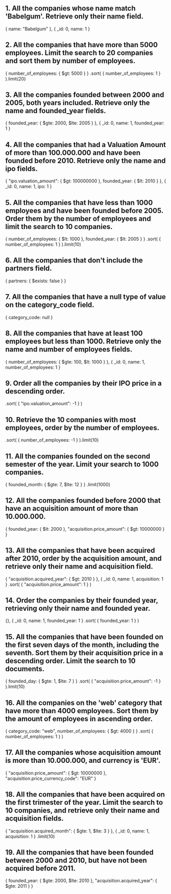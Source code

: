 ## 1. All the companies whose name match 'Babelgum'. Retrieve only their name field.

{ name: "Babelgum" },
{ \_id: 0, name: 1 }

## 2. All the companies that have more than 5000 employees. Limit the search to 20 companies and sort them by number of employees.

{ number_of_employees: { $gt: 5000 } }
.sort(
{ number_of_employees: 1 }
).limit(20)

## 3. All the companies founded between 2000 and 2005, both years included. Retrieve only the name and founded_year fields.

{ founded_year: { $gte: 2000, $lte: 2005 } },
{ \_id: 0, name: 1, founded_year: 1 }

## 4. All the companies that had a Valuation Amount of more than 100.000.000 and have been founded before 2010. Retrieve only the name and ipo fields.

{
"ipo.valuation_amount": { $gt: 100000000 },
founded_year: { $lt: 2010 }
},
{ \_id: 0, name: 1, ipo: 1 }

## 5. All the companies that have less than 1000 employees and have been founded before 2005. Order them by the number of employees and limit the search to 10 companies.

{
number_of_employees: { $lt: 1000 },
founded_year: { $lt: 2005 }
}
.sort(
{ number_of_employees: 1 }
).limit(10)

## 6. All the companies that don't include the partners field.

{ partners: { $exists: false } }

## 7. All the companies that have a null type of value on the category_code field.

{ category_code: null }

## 8. All the companies that have at least 100 employees but less than 1000. Retrieve only the name and number of employees fields.

{
number_of_employees: { $gte: 100, $lt: 1000 }
},
{ \_id: 0, name: 1, number_of_employees: 1 }

## 9. Order all the companies by their IPO price in a descending order.

.sort(
{ "ipo.valuation_amount": -1 }
)

## 10. Retrieve the 10 companies with most employees, order by the number of employees.

.sort(
{ number_of_employees: -1 }
).limit(10)

## 11. All the companies founded on the second semester of the year. Limit your search to 1000 companies.

{
founded_month: { $gte: 7, $lte: 12 }
}
.limit(1000)

## 12. All the companies founded before 2000 that have an acquisition amount of more than 10.000.000.

{
founded_year: { $lt: 2000 },
"acquisition.price_amount": { $gt: 10000000 }
}

## 13. All the companies that have been acquired after 2010, order by the acquisition amount, and retrieve only their name and acquisition field.

{ "acquisition.acquired_year": { $gt: 2010 } },
{ \_id: 0, name: 1, acquisition: 1 }
.sort(
{ "acquisition.price_amount": 1 }
)

## 14. Order the companies by their founded year, retrieving only their name and founded year.

{},
{ \_id: 0, name: 1, founded_year: 1 }
.sort(
{ founded_year: 1 }
)

## 15. All the companies that have been founded on the first seven days of the month, including the seventh. Sort them by their acquisition price in a descending order. Limit the search to 10 documents.

{ founded_day: { $gte: 1, $lte: 7 } }
.sort(
{ "acquisition.price_amount": -1 }
).limit(10)

## 16. All the companies on the 'web' category that have more than 4000 employees. Sort them by the amount of employees in ascending order.

{
category_code: "web",
number_of_employees: { $gt: 4000 }
}
.sort(
{ number_of_employees: 1 }
)

## 17. All the companies whose acquisition amount is more than 10.000.000, and currency is 'EUR'.

{
"acquisition.price_amount": { $gt: 10000000 },
"acquisition.price_currency_code": "EUR"
}

## 18. All the companies that have been acquired on the first trimester of the year. Limit the search to 10 companies, and retrieve only their name and acquisition fields.

{ "acquisition.acquired_month": { $gte: 1, $lte: 3 } },
{ \_id: 0, name: 1, acquisition: 1 }
.limit(10)

## 19. All the companies that have been founded between 2000 and 2010, but have not been acquired before 2011.

{
founded_year: { $gte: 2000, $lte: 2010 },
"acquisition.acquired_year": { $gte: 2011 }
}
